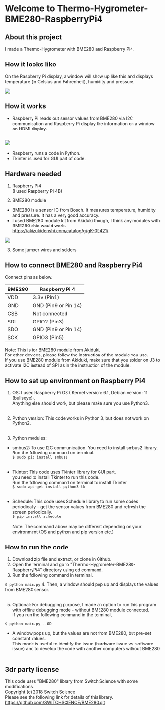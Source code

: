 
# Welcome to Thermo-Hygrometer-BME280-RaspberryPi4

## About this project
I made a Thermo-Hygrometer with BME280 and Raspberry Pi4.

## How it looks like 
On the Raspberry Pi display, a window will show up like this and displays temperature (in Celsius and Fahrenheit), humidity and pressure.<br>

![](../Thermo-Hygrometer-BME280-RaspberryPi4/.README_images/GUI_image.png)

## How it works
- Raspberry Pi reads out sensor values from BME280 via I2C communication and Raspberry Pi display the information on a window on HDMI display.<br>

![](../Thermo-Hygrometer-BME280-RaspberryPi4/.README_images/Diagram.png)
- 
- Raspberry runs a code in Python. 
- Tkinter is used for GUI part of code.

## Hardware needed
1. Raspberry Pi4 <br>
   (I used Raspberry Pi 4B)<br>


2. BME280 module <br> 
- BME280 is a sensor IC from Bosch. 
It measures temperature, humidity and pressure.
It has a very good accuracy.
- I used BME280 module kit from Akiduki though, I think any modules with BME280 chio would work. <br>
   https://akizukidenshi.com/catalog/g/gK-09421/

![](../Thermo-Hygrometer-BME280-RaspberryPi4/.README_images/BME280_image.png)

3. Some jumper wires and solders

## How to connect BME280 and Raspberry Pi4 
Connect pins as below.

| BME280 | Raspberry Pi 4 | 
|------|----------------|
| VDD  | 3.3v (Pin1)    |
| GND  | GND (Pin9 or Pin 14)|
| CSB  | Not connected  |
| SDI  | GPIO2 (Pin3)   |
| SDO  | GND (Pin9 or Pin 14)|
| SCK  | GPIO3 (Pin5)   |

Note: This is for BME280 module from Akiduki. <br> 
For other devices, please follow the instruction of the module you use.<br>
If you use BME280 module from Akiduki, make sure that you solder on J3 to activate I2C instead of SPI as in the instruction of the module.

## How to set up environment on Raspberry Pi4

1. OS: I used  Raspberry Pi OS ( Kernel version: 6.1, Debian version: 11 (bullseye)).
<br>Anything else should work, but please make sure you use Python3. <br><br>

2. Python version:  This code works in Python 3, but does not work on Python2.<br><br>

3. Python modules:
- smbus2: To use I2C communication. You need to install smbus2 library. Run the following command on terminal. <br>
`$ sudo pip install smbus2` <br><br>

- Tkinter: This code uses Tkinter library for GUI part.<br>
    you need to install Tkinter to run this code.<br>
Run the following command on terminal to install Tkinter <br>
`$ sudo apt-get install python3-tk`<br><br>

- Schedule: This code uses Schedule library to run some codes periodically - 
get the sensor values from BME280 and refresh the screen periodically.     
`$ pip install schedule`<br><br>
Note: The command above may be different depending on your environment (OS and python and pip version etc.)
## How to run the code
1. Download zip file and extract, or clone in Github.
2. Open the terminal and go to "Thermo-Hygrometer-BME280-RaspberryPi4" directory using cd command.
3. Run the following command in terminal.<br>

`$ python main.py`
4. Then, a window should pop up and displays the values from BME280 sensor.<br><br>

5. Optional: For debugging purpose, I made an option to run this program with offline debugging mode - without BME280 module connected. <br>
If you run the following command in the terminal,<br>

`$ python main.py --OD`<br>
- A window pops up, but the values are not from BME280, but pre-set constant values.<br>
This mode is useful to identify the issue (hardware issue vs. software issue) and to develop the code with another computers without BME280<br><br>

## 3dr party license
This code uses "BME280" library from Switch Science with some modifications. <br>
Copyright (c) 2018 Switch Science<br>
Please see the following link for details of this library.
https://github.com/SWITCHSCIENCE/BME280.git
